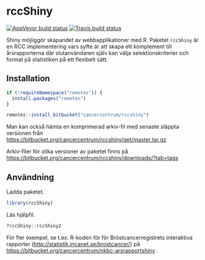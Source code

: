 
# rccShiny

[![AppVeyor build
status](https://ci.appveyor.com/api/projects/status/h81m5d2ie1p7tqt2/branch/master?svg=true)](https://ci.appveyor.com/project/oc1lojo/rccshiny)
[![Travis build
status](https://travis-ci.org/oc1lojo/rccshiny.svg?branch=master)](https://travis-ci.org/oc1lojo/rccshiny)

Shiny möjliggör skapandet av webbapplikationer med R. Paketet `rccShiny`
är en RCC implementering vars syfte är att skapa ett komplement till
årsrapporterna där slutanvändaren själv kan välja selektionskriterier
och format på statistiken på ett flexibelt sätt.

## Installation

``` r
if (!requireNamespace("remotes")) {
  install.packages("remotes")
}

remotes::install_bitbucket("cancercentrum/rccshiny")
```

Man kan också hämta en komprimerad arkiv-fil med senaste släppta
versionen från
<https://bitbucket.org/cancercentrum/rccshiny/get/master.tar.gz>

Arkiv-filer för olika versioner av paketet finns på
<https://bitbucket.org/cancercentrum/rccshiny/downloads/?tab=tags>

## Användning

Ladda paketet.

``` r
library(rccShiny)
```

Läs hjälpfil.

``` r
?rccShiny::rccShiny2
```

För fler exempel, se t.ex. R-koden för för Bröstcancerregistrets
interaktiva rapporter (<http://statistik.incanet.se/brostcancer/>) på
<https://bitbucket.org/cancercentrum/nkbc-arsrapportshiny> .
